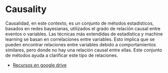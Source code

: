 # Causality

Causalidad, en este contexto, es un conjunto de métodos estadísticos, basados en redes bayesianas, utilizados el grado de relación causal entre eventos o variables.
Las técnicas más extendidas de estadística y machine learning se basan en correlaciones entre variables. Esto implica que se pueden encontrar relaciones entre variables debido a comportamientos similares, pero donde no hay una relación causal entre ellas. Este conjunto de métodos ayuda a clarificar este tipo de relaciones.

* [Recursos en google drive](https://drive.google.com/drive/folders/1uefX12ZtAieVE3SVsTqI94E8s5wXOs07)


